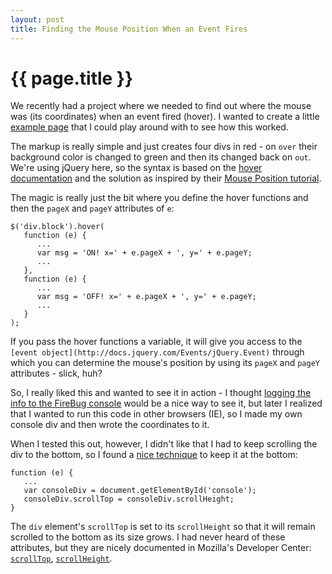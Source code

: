 ```yaml
---
layout: post
title: Finding the Mouse Position When an Event Fires
---
```


{{ page.title }}
================

We recently had a project where we needed to find out where the mouse was (its coordinates) when an event fired (hover). I wanted to create a little [example page](http://files.jonallured.com/examples/mouse_position.html) that I could play around with to see how this worked.

The markup is really simple and just creates four divs in red - on `over` their background color is changed to green and then its changed back on `out`. We're using jQuery here, so the syntax is based on the [hover documentation](http://docs.jquery.com/Events/hover) and the solution as inspired by their [Mouse Position tutorial](http://docs.jquery.com/Tutorials:Mouse_Position).

The magic is really just the bit where you define the hover functions and then the `pageX` and `pageY` attributes of `e`:

	$('div.block').hover(
	   function (e) {
	      ...
	      var msg = 'ON! x=' + e.pageX + ', y=' + e.pageY;
	      ...
	   },
	   function (e) {
	      ...
	      var msg = 'OFF! x=' + e.pageX + ', y=' + e.pageY;
	      ...
	   }
	);

If you pass the hover functions a variable, it will give you access to the `[event object](http://docs.jquery.com/Events/jQuery.Event)` through which you can determine the mouse's position by using its `pageX` and `pageY` attributes - slick, huh?

So, I really liked this and wanted to see it in action - I thought [logging the info to the FireBug console](http://getfirebug.com/console.html) would be a nice way to see it, but later I realized that I wanted to run this code in other browsers (IE), so I made my own console div and then wrote the coordinates to it.

When I tested this out, however, I didn't like that I had to keep scrolling the div to the bottom, so I found a [nice technique](http://radio.javaranch.com/pascarello/2005/12/14/1134573598403.html) to keep it at the bottom:

	function (e) {
	   ...
	   var consoleDiv = document.getElementById('console');
	   consoleDiv.scrollTop = consoleDiv.scrollHeight;
	}

The `div` element's `scrollTop` is set to its `scrollHeight` so that it will remain scrolled to the bottom as its size grows. I had never heard of these attributes, but they are nicely documented in Mozilla's Developer Center: [`scrollTop`](https://developer.mozilla.org/en/DOM/element.scrollTop), [`scrollHeight`](https://developer.mozilla.org/en/DOM/element.scrollHeight).